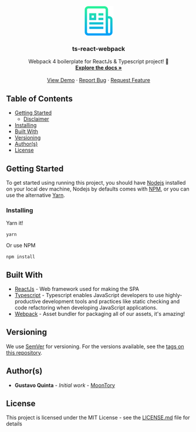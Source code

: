 <!-- PROJECT LOGO -->
<br />
<p align="center">
  <a href="https://github.com/MoonTory/ts-react-webpack">
    <img src="logo.png" alt="Logo" width="80" height="80">
  </a>

  <h3 align="center">ts-react-webpack</h3>

  <p align="center">
    Webpack 4 boilerplate for ReactJs & Typescript project! 🚀
    <br />
    <a href="https://github.com/MoonTory/ts-react-webpack"><strong>Explore the docs »</strong></a>
    <br />
    <br />
    <a href="https://github.com/MoonTory/ts-react-webpack">View Demo</a>
    ·
    <a href="https://github.com/MoonTory/ts-react-webpack/issues">Report Bug</a>
    ·
    <a href="https://github.com/MoonTory/ts-react-webpack/issues">Request Feature</a>
  </p>
</p>

<!-- TABLE OF CONTENTS -->

## Table of Contents

- [Getting Started](#getting-started)
  - [Disclaimer](#disclaimer)
- [Installing](#installing)
- [Built With](#built-with)
- [Versioning](#versioning)
- [Author(s)](<#author(s)>)
- [License](#license)

## Getting Started

To get started using running this project, you should have [Nodejs](https://nodejs.org/en/) installed on your local dev machine, Nodejs by defaults
comes with
[NPM](https://www.npmjs.com/), or you can use the alternative [Yarn](https://yarnpkg.com/en/).

### Installing

Yarn it!

```
yarn
```

Or use NPM

```
npm install
```

## Built With

- [ReactJs](https://reactjs.org/) - Web framework used for making the SPA
- [Typescript](https://www.typescriptlang.org/) - Typescript enables JavaScript developers to use highly-productive development tools and practices
  like static checking and code refactoring when developing JavaScript applications.
- [Webpack](https://webpack.js.org/) - Asset bundler for packaging all of our assets, it's amazing!

## Versioning

We use [SemVer](http://semver.org/) for versioning. For the versions available, see the [tags on this repository](https://github.com/MoonTory/ts-react-webpack/tags).

## Author(s)

- **Gustavo Quinta** - _Initial work_ - [MoonTory](https://github.com/moontory)

## License

This project is licensed under the MIT License - see the [LICENSE.md](LICENSE.md) file for details
